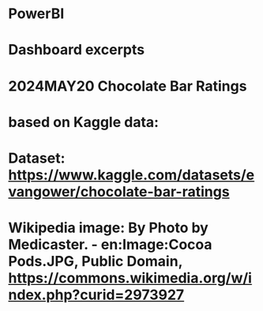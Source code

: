 # PowerBI

# Dashboard excerpts 

# 2024MAY20 Chocolate Bar Ratings 
# based on Kaggle data:
# Dataset:  https://www.kaggle.com/datasets/evangower/chocolate-bar-ratings
# Wikipedia image: By Photo by Medicaster. - en:Image:Cocoa Pods.JPG, Public Domain, https://commons.wikimedia.org/w/index.php?curid=2973927

